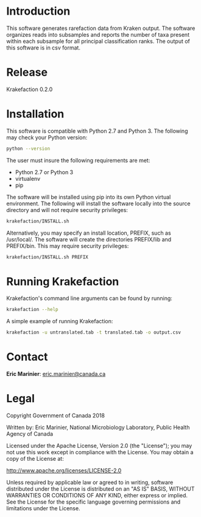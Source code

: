 # Introduction #

This software generates rarefaction data from Kraken output. The software
organizes reads into subsamples and reports the number of taxa present within
each subsample for all principal classification ranks. The output of this
software  is in csv format.

# Release #

Krakefaction 0.2.0

# Installation #

This software is compatible with Python 2.7 and Python 3. The following may
check your Python version:

```bash
python --version
```

The user must insure the following requirements are met:

* Python 2.7 or Python 3
* virtualenv
* pip

The software will be installed using pip into its own Python virtual
environment. The following will install the software locally into the source
directory and will not require security privileges:

```bash
krakefaction/INSTALL.sh
```

Alternatively, you may specify an install location, PREFIX, such as
/usr/local/. The software will create the directories PREFIX/lib and
PREFIX/bin. This may require security privileges:


```bash
krakefaction/INSTALL.sh PREFIX
```

# Running Krakefaction #

Krakefaction's command line arguments can be found by running:

```bash
krakefaction --help
```

A simple example of running Krakefaction:

```bash
krakefaction -u untranslated.tab -t translated.tab -o output.csv
```

# Contact #

**Eric Marinier**: eric.marinier@canada.ca

# Legal #

Copyright Government of Canada 2018

Written by: Eric Marinier, National Microbiology Laboratory,
    Public Health Agency of Canada

Licensed under the Apache License, Version 2.0 (the "License"); you may not use
this work except in compliance with the License. You may obtain a copy of the
License at:

http://www.apache.org/licenses/LICENSE-2.0

Unless required by applicable law or agreed to in writing, software distributed
under the License is distributed on an "AS IS" BASIS, WITHOUT WARRANTIES OR
CONDITIONS OF ANY KIND, either express or implied. See the License for the
specific language governing permissions and limitations under the License.

